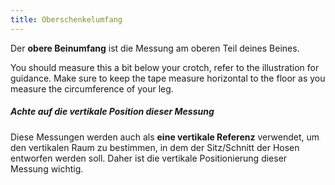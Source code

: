 ```yaml
---
title: Oberschenkelumfang
---
```


Der **obere Beinumfang** ist die Messung am oberen Teil deines Beines.

You should measure this a bit below your crotch, refer to the illustration for guidance. Make sure to keep the tape measure horizontal to the floor as you measure the circumference of your leg.

<Tip>

##### Achte auf die vertikale Position dieser Messung

Diese Messungen werden auch als **eine vertikale Referenz** verwendet, um den vertikalen Raum zu bestimmen, in dem der Sitz/Schnitt der Hosen entworfen werden soll. Daher ist die vertikale Positionierung dieser Messung wichtig.

</Tip>
